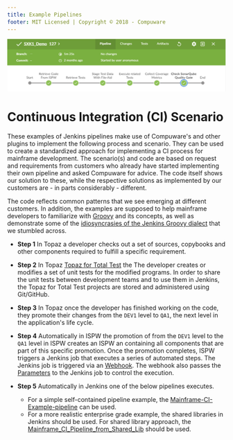 ```yaml
---
title: Example Pipelines
footer: MIT Licensed | Copyright © 2018 - Compuware
---
```


![Toolchain](./images/jenkins_pipeline2.png)

# Continuous Integration (CI) Scenario

These examples of Jenkins pipelines make use of Compuware's and other plugins to implement the following process and scenario. They can be used to create a standardized approach for implementing a CI process for mainframe development. The scenario(s) and code are based on request and requirements from customers who already have started implementing their own pipeline and asked Compuware for advice. The code itself shows our solution to these, while the respective solutions as implemented by our customers are - in parts considerably - different.

The code reflects common patterns that we see emerging at different customers. In addition, the examples are supposed to help mainframe developers to familiarize with [Groovy](http://groovy-lang.org/documentation.html) and its concepts, as well as demonstrate some of the [idiosyncrasies of the Jenkins Groovy dialect](./Jenkins_Groovy.html) that we stumbled across.

- **Step 1** In Topaz a developer checks out a set of sources, copybooks and other components required to fulfill a specific requirement.

- **Step 2** In Topaz [Topaz for Total Test](./scenario/TTT_scenario.md) the The developer creates or modifies a set of unit tests for the modified programs. In order to share the unit tests between development teams and to use them in Jenkins, the Topaz for Total Test projects are stored and administered using Git/GitHub.

- **Step 3** In Topaz once the developer has finished working on the code, they promote their changes from the `DEV1` level to `QA1`, the next level in the application's life cycle.
  
- **Step 4** Automatically in ISPW the promotion of from the `DEV1` level to the `QA1` level in ISPW creates an ISPW an containing all components that are part of this specific promotion.  Once the promotion completes, ISPW triggers a Jenkins job that executes a series of automated steps.  The Jenkins job is triggered via an [Webhook](../tool_configuration/webhook_setup.md).  The webhook also passes the [Parameters](./pipeline_parameters.md) to the Jenkins job to control the execution.

- **Step 5** Automatically in Jenkins one of the below pipelines executes.  
  - For a simple self-contained pipeline example, the [Mainframe-CI-Example-pipeline](./Mainframe-CI-Example-pipeline.md) can be used.  
  - For a more realistic enterprise grade example, the shared libraries in Jenkins should be used.  For shared library approach, the [Mainframe_CI_Pipeline_from_Shared_Lib](./Mainframe_CI_Pipeline_from_Shared_Lib.md) should be used.
